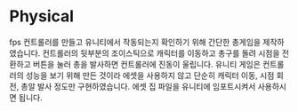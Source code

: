 # Physical

fps 컨트롤러를 만들고 유니티에서 작동되는지 확인하기 위해 간단한 총게임을 제작하였습니다. 
컨트롤러의 뒷부분의 조이스틱으로 캐릭터를 이동하고
총구를 돌려 시점을 전환하고
버튼을 눌러 총을 발사하면 컨트롤러에 진동이 울립니다. 
유니티 게임은 컨트롤러의 성능을 보기 위해 만든 것이라 에셋을 사용하지 않고 단순히 캐릭터 이동, 시점 회전, 총알 발사 정도만 구현하였습니다.
에셋 집 파일을 유니티에 임포트시켜서 사용하시면 됩니다.
